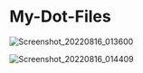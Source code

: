 # My-Dot-Files

![Screenshot_20220816_013600](https://user-images.githubusercontent.com/40629789/184709405-7af337a7-932f-479a-872e-5455cbe5bc97.png)


![Screenshot_20220816_014409](https://user-images.githubusercontent.com/40629789/184710644-f9cb8af2-e439-4f4c-a196-75070f101cee.png)
